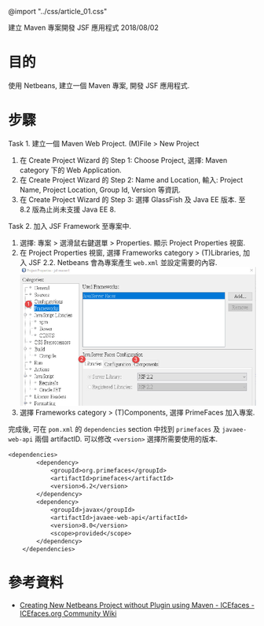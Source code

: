 @import "../css/article_01.css"


建立 Maven 專案開發 JSF 應用程式
2018/08/02

# 目的
使用 Netbeans, 建立一個 Maven 專案, 開發 JSF 應用程式.

# 步驟

Task 1. 建立一個 Maven Web Project. (M)File > New Project
1. 在 Create Project Wizard 的 Step 1: Choose Project, 選擇: Maven category 下的 Web Application.
2. 在 Create Project Wizard 的 Step 2: Name and Location, 輸入: Project Name, Project Location, Group Id, Version 等資訊.
3. 在 Create Project Wizard 的 Step 3: 選擇 GlassFish 及 Java EE 版本. 至 8.2 版為止尚未支援 Java EE 8.

Task 2. 加入 JSF Framework 至專案中.
1. 選擇: 專案 > 選滑鼠右鍵選單 > Properties. 顯示 Project Properties 視窗.
2. 在 Project Properties 視窗, 選擇 Frameworks category > (T)Libraries, 加入 JSF 2.2. Netbeans 會為專案產生 `web.xml` 並設定需要的內容.
   ![](img/img02.jpg)
3. 選擇 Frameworks category > (T)Components, 選擇 PrimeFaces 加入專案.

完成後, 可在 `pom.xml` 的 `dependencies` section 中找到 `primefaces` 及 `javaee-web-api` 兩個 artifactID. 可以修改 `<version>` 選擇所需要使用的版本. 

```
<dependencies>
        <dependency>
            <groupId>org.primefaces</groupId>
            <artifactId>primefaces</artifactId>
            <version>6.2</version>
        </dependency>
        <dependency>
            <groupId>javax</groupId>
            <artifactId>javaee-web-api</artifactId>
            <version>8.0</version>
            <scope>provided</scope>
        </dependency>
    </dependencies>
```

# 參考資料

* [Creating New Netbeans Project without Plugin using Maven - ICEfaces - ICEfaces.org Community Wiki](http://www.icesoft.org/wiki/display/ICE/Creating+New+Netbeans+Project+without+Plugin+using+Maven)